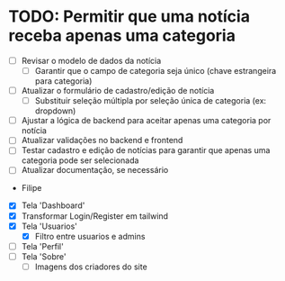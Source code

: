 # TODO: Permitir que uma notícia receba apenas uma categoria

- [ ] Revisar o modelo de dados da notícia
    - [ ] Garantir que o campo de categoria seja único (chave estrangeira para categoria)
- [ ] Atualizar o formulário de cadastro/edição de notícia
    - [ ] Substituir seleção múltipla por seleção única de categoria (ex: dropdown)
- [ ] Ajustar a lógica de backend para aceitar apenas uma categoria por notícia
- [ ] Atualizar validações no backend e frontend
- [ ] Testar cadastro e edição de notícias para garantir que apenas uma categoria pode ser selecionada
- [ ] Atualizar documentação, se necessário

- Filipe
- [X] Tela 'Dashboard'
- [X] Transformar Login/Register em tailwind
- [X] Tela 'Usuarios'
    - [X] Filtro entre usuarios e admins
- [ ] Tela 'Perfil'
- [ ] Tela 'Sobre'
    - [ ] Imagens dos criadores do site